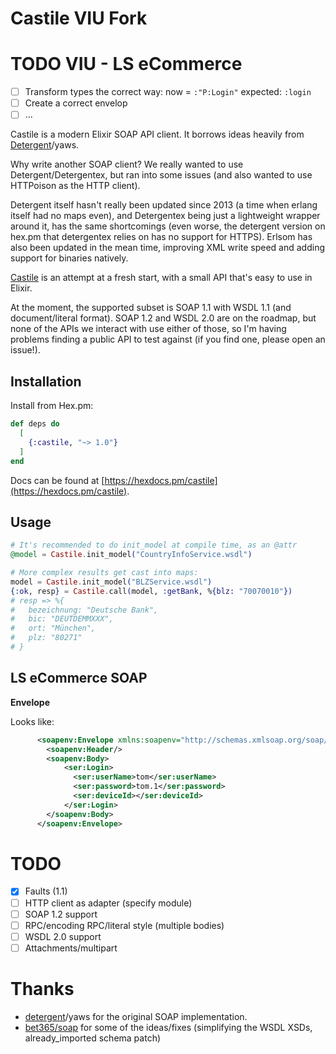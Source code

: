 # Castile VIU Fork

# TODO VIU - LS eCommerce

- [ ] Transform types the correct way: now = `:"P:Login"` expected: `:login`
- [ ] Create a correct envelop
- [ ] ...

Castile is a modern Elixir SOAP API client.
It borrows ideas heavily from [Detergent](https://github.com/devinus/detergent)/yaws.

Why write another SOAP client? We really wanted to use Detergent/Detergentex,
but ran into some issues (and also wanted to use HTTPoison as the HTTP client).

Detergent itself hasn't really been updated since 2013 (a time when erlang
itself had no maps even), and Detergentex being just a lightweight wrapper
around it, has the same shortcomings (even worse, the detergent version on
hex.pm that detergentex relies on has no support for HTTPS). Erlsom has also
been updated in the mean time, improving XML write speed and adding support for
binaries natively.

[Castile](https://en.wikipedia.org/wiki/Castile_soap) is an attempt at a fresh
start, with a small API that's easy to use in Elixir.

At the moment, the supported subset is SOAP 1.1 with WSDL 1.1 (and
document/literal format). SOAP 1.2 and WSDL 2.0 are on the roadmap, but none of
the APIs we interact with use either of those, so I'm having problems finding
a public API to test against (if you find one, please open an issue!).

## Installation

Install from Hex.pm:

```elixir
def deps do
  [
    {:castile, "~> 1.0"}
  ]
end
```

Docs can be found at [https://hexdocs.pm/castile](https://hexdocs.pm/castile).

## Usage

```elixir
# It's recommended to do init_model at compile time, as an @attr
@model = Castile.init_model("CountryInfoService.wsdl")

# More complex results get cast into maps:
model = Castile.init_model("BLZService.wsdl")
{:ok, resp} = Castile.call(model, :getBank, %{blz: "70070010"})
# resp => %{
#   bezeichnung: "Deutsche Bank",
#   bic: "DEUTDEMMXXX",
#   ort: "München",
#   plz: "80271"
# }
```

## LS eCommerce SOAP

**Envelope**

Looks like:
```xml
      <soapenv:Envelope xmlns:soapenv="http://schemas.xmlsoap.org/soap/envelope/" xmlns:ser="http://lsretail.com/LSOmniService/EComm/2017/Service">
        <soapenv:Header/>
        <soapenv:Body>
            <ser:Login>
              <ser:userName>tom</ser:userName>
              <ser:password>tom.1</ser:password>
              <ser:deviceId></ser:deviceId>
            </ser:Login>
        </soapenv:Body>
      </soapenv:Envelope>
```

# TODO

- [X] Faults (1.1)
- [ ] HTTP client as adapter (specify module)
- [ ] SOAP 1.2 support
- [ ] RPC/encoding RPC/literal style (multiple bodies)
- [ ] WSDL 2.0 support
- [ ] Attachments/multipart

# Thanks

- [detergent](https://github.com/devinus/detergent)/yaws for the original SOAP
    implementation.
- [bet365/soap](https://github.com/bet365/soap) for some of the ideas/fixes
    (simplifying the WSDL XSDs, already_imported schema patch)

